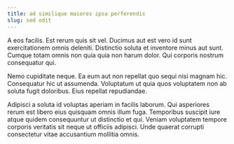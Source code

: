 ```yaml
---
title: ad similique maiores ipsa perferendis
slug: sed odit
---
```


A eos facilis. Est rerum quis sit vel. Ducimus aut est vero id sunt exercitationem omnis deleniti. Distinctio soluta et inventore minus aut sunt. Cumque totam omnis non quia quia non harum dolor. Qui corporis nostrum consequatur qui.

Nemo cupiditate neque. Ea eum aut non repellat quo sequi nisi magnam hic. Consequatur hic ut assumenda. Voluptatum ut quia quos voluptatem non ab soluta fugit doloribus. Eius repellat repudiandae.

Adipisci a soluta id voluptas aperiam in facilis laborum. Qui asperiores rerum est libero eius quisquam omnis illum fuga. Temporibus suscipit iure atque quidem consequuntur ut distinctio et qui. Veniam voluptatem tempore corporis veritatis sit neque ut officiis adipisci. Unde quaerat corrupti consectetur vitae accusantium mollitia omnis.
